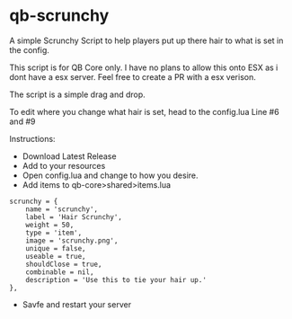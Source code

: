 # qb-scrunchy
A simple Scrunchy Script to help players put up there hair to what is set in the config.

This script is for QB Core only. I have no plans to allow this onto ESX as i dont have a esx server. Feel free to create a PR with a esx verison.

The script is a simple drag and drop. 

To edit where you change what hair is set, head to the config.lua Line #6 and #9

Instructions:
- Download Latest Release
- Add to your resources
- Open config.lua and change to how you desire.
- Add items to qb-core>shared>items.lua
```
scrunchy = {
    name = 'scrunchy',
    label = 'Hair Scrunchy',
    weight = 50,
    type = 'item',
    image = 'scrunchy.png',
    unique = false,
    useable = true,
    shouldClose = true,
    combinable = nil,
    description = 'Use this to tie your hair up.'
},
```
- Savfe and restart your server
